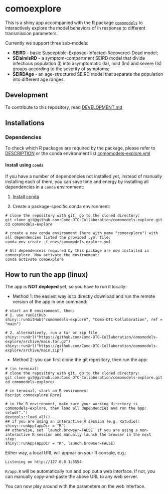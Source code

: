 # comoexplore
This is a shiny app accompanied with the R package [`comomodels`](https://github.com/Como-DTC-Collaboration/como-models/) to interactively explore the model behaviors of in response to different transmission parameters.

Currently we support three sub-models: 

* **SEIRD** - basic Susceptible-Exposed-Infected-Recovered-Dead model;
* **SEIaImIsRD** - a symptom-compartment SEIRD model that divide infectious population (I) into asymptomatic (Ia), mild (Im) and severe (Is) groups according to the severity of symptoms;
* **SEIRDAge** - an age-structured SEIRD model that separate the population into different age ranges.

## Development
To contribute to this repository, read [DEVELOPMENT.md](https://github.com/Como-DTC-Collaboration/comomodels-explore/blob/main/DEVELOPMENT.md)

## Installations
### Dependencies
To check which R packages are required by the package, please refer to [DESCRIPTION](https://github.com/Como-DTC-Collaboration/comomodels-explore/blob/main/DESCRIPTION) or the conda environment list [comomodels-explore.yml](https://github.com/Como-DTC-Collaboration/comomodels-explore/blob/main/envs/comomodels-explore.yml)

#### Install using `conda`

If you have a number of dependencies not installed yet, instead of manually installing each of them, you can save time and energy by installing all dependencies in a `conda` environment:

1. [Install conda](https://docs.conda.io/projects/conda/en/latest/user-guide/install/index.html)

2. Create a package-specific conda environment:
```
# clone the repository with git, go to the cloned directory:
git clone git@github.com:Como-DTC-Collaboration/comomodels-explore.git
cd comomodels-explore

# create a new conda environment (here with name "comoexplore") with all dependencies listed the provided .yml file:
conda env create -f envs/comomodels-explore.yml

# All dependenceis required by this package are now installed in comoexplore. Now activate the environment:
conda activate comoexplore
```

## How to run the app (linux)
The app is **NOT deployed** yet, so you have to run it locally:

* Method 1: the easiest way is to directly download and run the remote version of the app in one command:

```
# start an R environment, then:
# 1. use runGitHub
shiny::runGitHub("comomodels-explore", "Como-DTC-Collaboration", ref = "main")

# 2. alternatively, run a tar or zip file
shiny::runUrl("https://github.com/Como-DTC-Collaboration/comomodels-explore/archive/main.tar.gz")
shiny::runUrl("https://github.com/Como-DTC-Collaboration/comomodels-explore/archive/main.zip")
```

* Method 2: you can first clone the git repository, then run the app:

```
# (in terminal)
# clone the repository with git, go to the cloned directory:
git clone git@github.com:Como-DTC-Collaboration/comomodels-explore.git
cd comomodels-explore/

# in terminal, start an R environment
Rscript comoexplore.Rproj
    
# in the R environment, make sure your working directory is comomodels-explore, then load all dependencies and run the app:
setwd(".")
devtools::load_all()
## if you are using an interactive R session (e.g. RStudio):
shiny::runApp(appDir = "R")
## otherwise, set `launch.browser=FALSE` if you are using a non-interactive R session and manually launch the browser in the next step:
shiny::runApp(appDir = "R", launch.browser=FALSE)
```

Either way, a local URL will appear on your R console, e.g.:
```
Listening on http://127.0.0.1:5554
```

`R/app.R` will be automatically run and pop out a web interface. If not, you can manually copy-and-paste the above URL to any web server. 

You can now play around with the parameters on the web interface.

